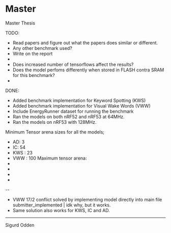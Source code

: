 # Master
Master Thesis

TODO:
- Read papers and figure out what the papers does similar or different.
- Any other benchmark used?
- Write on the report
- 
- Does increased number of tensorflows affect the results?
- Does the model perfoms differently when stored in FLASH contra SRAM for this benchmark?
- 


DONE:
- Added benchmark implementation for Keyword Spotting (KWS)
- Added benchmark implementation for Visual Wake Words (VWW) 
- Include EnergyRunner dataset for running the benchmark
- Ran the models on both nRF52 and nRF53 at 64MHz.
- Ran the models on nRF53 with 128MHz.


Minimum Tensor arena sizes for all the models;
- AD: 3
- IC: 54
- KWS : 23
- VWW : 100
Maximum tensor arena:
-
-
-
-

--

- VWW 17/2 conflict solved by implementing model directly into main file submitter_implemented | idk why, but it works.
- Same solution also works for KWS, IC and AD.

---

Sigurd Odden
